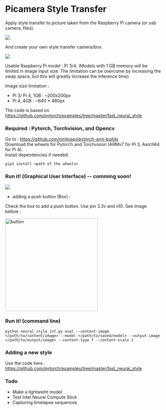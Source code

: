 # Picamera Style Transfer

Apply style transfer to picture taken from the Raspberry Pi camera (or usb camera, files).

![](https://github.com/cmembrez/Raspberry-Robotics101/blob/master/images/utils/style_transfer.jpg)

And create your own style transfer camera/box.

![](https://github.com/cmembrez/Raspberry-Robotics101/blob/master/images/utils/examples-box.png)

Usable Raspberry Pi model : Pi 3/4. (Models with 1 GB memory will be limited in image input size. The limitation can be overcome by increasing the swap space, but this will greatly increase the inference time)

Image size limitation :
* Pi 3/ Pi 4, 1GB : ~200x200px
* Pi 4, 4GB : ~640 × 480px

The code is based on https://github.com/pytorch/examples/tree/master/fast_neural_style


### Required : Pytorch, Torchvision, and Opencv

Go to : https://github.com/nmilosev/pytorch-arm-builds   
Download the wheels for Pytorch and Torchvision (ARMv7 for Pi 3, Aarch64 for Pi 4).    
Install dependencies if needed.

`pip3 install <path of the wheels>`

### Run it! (Graphical User Interface) -- comming soon!

![](https://github.com/cmembrez/Raspberry-Robotics101/blob/master/images/utils/GUI.png)

* adding a push button (Box) : 

Check the box to add a push button. Use pin 3.3v and n10. See image bellow :

<img src="https://raspberrypihq.com/wp-content/uploads/2018/02/02_Push-button_bb-min.jpg" alt="button" width="300"/>

### Run it! (command line)

`python neural_style_inf.py eval --content-image </path/to/content/image> --model </path/to/saved/model> --output-image </path/to/output/image> --content-type f --content-scale 2` 


### Adding a new style

Use the code here :  https://github.com/pytorch/examples/tree/master/fast_neural_style

### Todo

* Make a lightweiht model
* Test Intel Neural Compute Stick
* Capturing timelapse sequences
